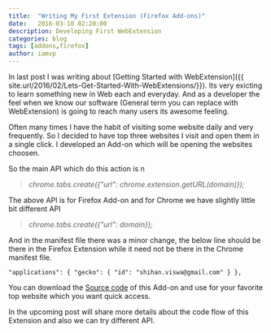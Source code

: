 ```yaml
---
title:  "Writing My First Extension (Firefox Add-ons)"
date:   2016-03-10 02:20:00
description: Developing First WebExtension
categories: blog
tags: [addons,firefox]
author: iamvp
---
```


In last post I was writing about [Getting Started with WebExtension]({{ site.url/2016/02/Lets-Get-Started-With-WebExtensions/}}). Its very exicting to learn something new in Web each and everyday. And as a developer the feel when we know our software (General term you can replace with WebExtension)  is going to reach many users its awesome feeling.

Often many times I have the habit of visiting some website daily and very frequently. So I decided to have top three websites I visit and open them in a single click. I developed an Add-on which will be opening the websites choosen.

So the main API which do this action is n

> _chrome.tabs.create({"url": chrome.extension.getURL(domain)});_

The above API is for Firefox Add-on and for Chrome we have slightly little bit different API
	
> _chrome.tabs.create({"url": domain});_

And in the manifest file there was a minor change, the below line should be there in the Firefox Extension while it need not be there in the Chrome manifest file. 

`"applications": {
    "gecko": {
      "id": "shihan.viswa@gmail.com"
    }
  },`

You can download the [Source code](https://github.com/iamVP7/MyExtensions/tree/master/tabopen) of this Add-on and use for your favorite top website which you want quick access.

In the upcoming post will share more details about the code flow of this Extension and also we can try different API.
